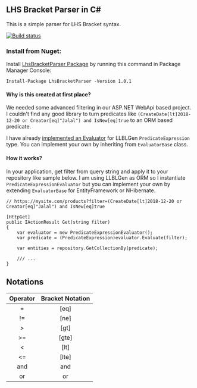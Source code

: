 ## LHS Bracket Parser in C#

This is a simple parser for LHS Bracket syntax.

[![Build status](https://ci.appveyor.com/api/projects/status/ep3y2xobn3wcmoc9/branch/master?svg=true)](https://ci.appveyor.com/project/Jalalx/LhsBracketParser/branch/master)

### Install from Nuget:

Install [LhsBracketParser Package](https://www.nuget.org/packages/LhsBracketParser/) by running this command in Package Manager Console:

    Install-Package LhsBracketParser -Version 1.0.1

#### Why is this created at first place?

We needed some advanced filtering in our ASP.NET WebApi based project. I couldn't find any good library to 
turn predicates like `(CreateDate[lt]2018-12-20 or Creator[eq]"Jalal") and IsNew[eq]true` to an ORM based
predicate.

I have already [implemented an Evaluator](https://github.com/Jalalx/LhsBracketParser/blob/master/LhsBracketParser.LLBLGenAdapter/PredicateExpressionEvaluator.cs) for LLBLGen `PredicateExpression` type.
You can implement your own by inheriting from `EvaluatorBase` class.

#### How it works?

In your application, get filter from query string and apply it to your repository like sample below. I am using LLBLGen as ORM so I instantiate `PredicateExpressionEvaluator` but you can implement your own by extending `EvaluatorBase` for EntityFramework or NHibernate.

    // https://mysite.com/products?filter=(CreateDate[lt]2018-12-20 or Creator[eq]"Jalal") and IsNew[eq]true
    
    [HttpGet]
    public IActionResult Get(string filter)
    {
        var evaluator = new PredicateExpressionEvaluator();
        var predicate = (PredicateExpression)evaluator.Evaluate(filter);
        
        var entities = repository.GetCollectionBy(predicate);
        
        /// ...
    }

## Notations

| Operator 	| Bracket Notation 	|
|:--------:	|:----------------:	|
|     =    	|       [eq]       	|
|    !=    	|       [ne]       	|
|     >    	|       [gt]       	|
|    >=    	|       [gte]       |
|     <    	|       [lt]       	|
|    <=    	|       [lte]       |
|    and   	|        and        |
|    or    	|        or         |
